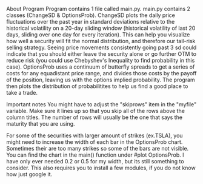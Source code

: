 About Program
Program contains 1 file called main.py. main.py contains 2 classes (ChangeSD & OptionsProb). 
ChangeSD plots the daily price fluctuations over the past year in standard deviations relative to the historical volatility on a 20-day sliding window (historical volatility of last 20 days, sliding over one day for every iteration). This can help you visualize how well a security will fit the normal distribution, and therefore our tail-risk selling strategy. Seeing price movements consistently going past 3 sd could indicate that you should either leave the security alone or go further OTM to reduce risk (you could use Chebyshev's Inequality to find probability in this case). OptionsProb uses a continuum of butterfly spreads to get a series of costs for any equadistant price range, and divides those costs by the payoff of the position, leaving us with the options implied probability. The program then plots the distribution of probabilitites to help us find a good place to take a trade. 



Important notes
You might have to adjust the "skiprows" item in the "myfile" variable. Make sure it lines up so that you skip all of the rows above the column titles. The number of rows will usually be the one that says the maturity that you are using.

For some of the securities with larger amount of strikes (ex.TSLA), you might need to increase the width of each bar in the OptionsProb chart. Sometimes their are too many strikes so some of the bars are not visible. You can find the chart in the main() function under #plot OptionsProb. I have only ever needed 0.2 or 0.5 for my width, but its still something to consider.
This also requires you to install a few modules, if you do not know how just google it.

